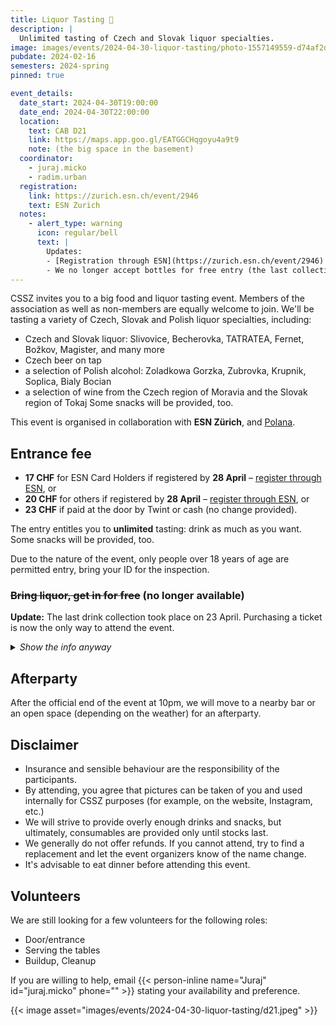 ```yaml
---
title: Liquor Tasting 🥃
description: |
  Unlimited tasting of Czech and Slovak liquor specialties.
image: images/events/2024-04-30-liquor-tasting/photo-1557149559-d74af2d38a1a.jpg
pubdate: 2024-02-16
semesters: 2024-spring
pinned: true

event_details:
  date_start: 2024-04-30T19:00:00
  date_end: 2024-04-30T22:00:00
  location:
    text: CAB D21
    link: https://maps.app.goo.gl/EATGGCHqgoyu4a9t9
    note: (the big space in the basement)
  coordinator:
    - juraj.micko
    - radim.urban
  registration:
    link: https://zurich.esn.ch/event/2946
    text: ESN Zurich
  notes:
    - alert_type: warning
      icon: regular/bell
      text: |
        Updates:
        - [Registration through ESN](https://zurich.esn.ch/event/2946) is now open!
        - We no longer accept bottles for free entry (the last collection is over)
---
```


CSSZ invites you to a big food and liquor tasting event.
Members of the association as well as non-members are equally welcome to join.
We'll be tasting a variety of Czech, Slovak and Polish liquor specialties, including:
- Czech and Slovak liquor: Slivovice, Becherovka, TATRATEA, Fernet, Božkov, Magister, and many more
- Czech beer on tap
- a selection of Polish alcohol: Zoladkowa Gorzka, Zubrovka, Krupnik, Soplica, Bialy Bocian
- a selection of wine from the Czech region of Moravia and the Slovak region of Tokaj
Some snacks will be provided, too.

This event is organised in collaboration with **ESN Zürich**, and [Polana](https://www.instagram.com/polana.zurich/).


## Entrance fee
- **17 CHF** for ESN Card Holders if registered by **28 April** – [register through ESN](https://zurich.esn.ch/event/2946), or
- **20 CHF** for others if registered by **28 April** – [register through ESN](https://zurich.esn.ch/event/2946), or
- **23 CHF** if paid at the door by Twint or cash (no change provided).

The entry entitles you to **unlimited** tasting: drink as much as you want. Some snacks will be provided, too.

Due to the nature of the event, only people over 18 years of age are permitted entry, bring your ID for the inspection.


### ~~Bring liquor, get in for free~~ (no longer available)

**Update:** The last drink collection took place on 23 April. Purchasing a ticket is now the only way to attend the event.

<details class="mb-4">
<summary><i>Show the info anyway</i></summary>

We will need a lot of help putting together the alcohol.
If you bring drinks from Czechia or Slovakia, apart from being treated a big hero, you will also get in for free.

1. Purchase traditional wine, beer or soft drinks from Czechia or Slovakia, either in stores or at the airport (for a reasonable price), and _keep the receipt_.

    See the following table for a list of bottles that we are missing, or contact the organisers to coordinate your purchase.
  
    <iframe src="https://docs.google.com/spreadsheets/d/e/2PACX-1vRRxOxsFnQpcJA3xHLeFECl0O02H3SnOM4y1LKymY_ZU7LER2_Lsw6FBKXEAVSWGSM2EIOwLAG__gVU/pubhtml?gid=0&amp;single=true&amp;widget=false&amp;range=A1%3AB40&amp;headers=false&amp;chrome=false"></iframe>
  
    See [this page](https://www.bazg.admin.ch/bazg/en/home/information-individuals/travel-and-purchases--allowances-and-duty-free-limit/importation-into-switzerland/duty-free-allowances--foodstuffs--alcohol-and-tobacco.html) for the duty-free limits.

2. Please submit [**this form**](https://forms.gle/NYgqJGtc8zMahcJVA) with the list of bottles you are bringing (this will help with planning).
3. Bring the bottles on one of the following days:

   - Wednesday, 17 April between 13:00 and 14:00 next to CAB 55.3 (preferred)
   - **Tuesday, 23 April** between 15:00 and 16:00 next to CAB 55.3 – [message Juraj](https://wa.me/+421907240239) when you come
   - (talk to Juraj if you want to arrange a different time)

  We will collect the receipt and reimburse you the full price of the alcohol by Twint.

If you are bringing at least 4 litres of alcohol, you will get in for free. Otherwise, you will get a discount of 5 CHF per delivered litre, which you can apply by purchasing the ticket when delivering the bottles.

You will be put on a guest list, so you don't need to purchase a ticket at the door when you present a photo ID.

</details>


## Afterparty

After the official end of the event at 10pm, we will move to a nearby bar or an open space (depending on the weather) for an afterparty.


## Disclaimer

- Insurance and sensible behaviour are the responsibility of the participants.
- By attending, you agree that pictures can be taken of you and used internally for CSSZ purposes (for example, on the website, Instagram, etc.)
- We will strive to provide overly enough drinks and snacks, but ultimately, consumables are provided only until stocks last. 
- We generally do not offer refunds. If you cannot attend, try to find a replacement and let the event organizers know of the name change.
- It's advisable to eat dinner before attending this event.


## Volunteers

We are still looking for a few volunteers for the following roles:
- Door/entrance
- Serving the tables
- Buildup, Cleanup

If you are willing to help, email {{< person-inline name="Juraj" id="juraj.micko" phone="" >}} stating your availability and preference.

{{< image asset="images/events/2024-04-30-liquor-tasting/d21.jpeg" >}}
